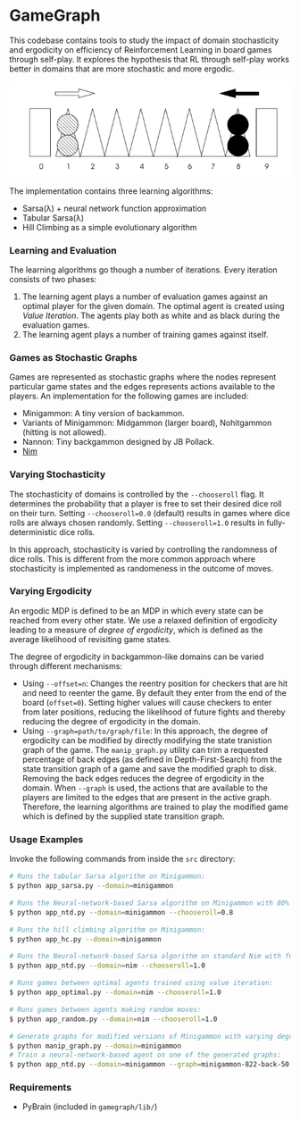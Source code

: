 # GameGraph

This codebase contains tools to study the impact of domain stochasticity and ergodicity on efficiency of Reinforcement Learning in board games through self-play.  It explores the hypothesis that RL through self-play works better in domains that are more stochastic and more ergodic.

![Minigammon Game Board](/gamegraph/doc/minigammon.png?raw=true "Minigammon Game Board")

The implementation contains three learning algorithms:

  - Sarsa(λ) + neural network function approximation
  - Tabular Sarsa(λ)
  - Hill Climbing as a simple evolutionary algorithm

### Learning and Evaluation

The learning algorithms go though a number of iterations.  Every iteration consists of two phases:

1. The learning agent plays a number of evaluation games against an optimal player for the given domain.  The optimal agent is created using *Value Iteration*.  The agents play both as white and as black during the evaluation games.
2. The learning agent plays a number of training games against itself.

### Games as Stochastic Graphs

Games are represented as stochastic graphs where the nodes represent particular game states and the edges represents actions available to the players.  An implementation for the following games are included:

  - Minigammon: A tiny version of backammon.
  - Variants of Minigammon: Midgammon (larger board), Nohitgammon (hitting is not allowed).
  - Nannon: Tiny backgammon designed by JB Pollack.
  - [Nim](http://en.wikipedia.org/wiki/Nim)

### Varying Stochasticity

The stochasticity of domains is controlled by the `--chooseroll` flag.  It determines the probability that a player is free to set their desired dice roll on their turn.  Setting `--chooseroll=0.0` (default) results in games where dice rolls are always chosen randomly.  Setting `--chooseroll=1.0` results in fully-deterministic dice rolls.

In this approach, stochasticity is varied by controlling the randomness of dice rolls.  This is different from the more common approach where stochasticity is implemented as randomeness in the outcome of moves.

### Varying Ergodicity

An ergodic MDP is defined to be an MDP in which every state can be reached from every other state.  We use a relaxed definition of ergodicity leading to a measure of *degree of ergodicity*, which is defined as the average likelihood of revisiting game states.

The degree of ergodicity in backgammon-like domains can be varied through different mechanisms:

  - Using `--offset=n`: Changes the reentry position for checkers that are hit and need to reenter the game.  By default they enter from the end of the board (`offset=0`).  Setting higher values will cause checkers to enter from later positions, reducing the likelihood of future fights and thereby reducing the degree of ergodicity in the domain.
  - Using `--graph=path/to/graph/file`: In this approach, the degree of ergodicity can be modified by directly modifying the state tranistion graph of the game.  The `manip_graph.py` utility can trim a requested percentage of back edges (as defined in Depth-First-Search) from the state transition graph of a game and save the modified graph to disk.  Removing the back edges reduces the degree of ergodicity in the domain.  When `--graph` is used, the actions that are available to the players are limited to the edges that are present in the active graph.  Therefore, the learning algorithms are trained to play the modified game which is defined by the supplied state transition graph.

### Usage Examples

Invoke the following commands from inside the `src` directory:

```sh
# Runs the tabular Sarsa algorithm on Minigammon:
$ python app_sarsa.py --domain=minigammon
```

```sh
# Runs the Neural-network-based Sarsa algorithm on Minigammon with 80% deterministic dice rolls:
$ python app_ntd.py --domain=minigammon --chooseroll=0.8
```

```sh
# Runs the hill climbing algorithm on Minigammon:
$ python app_hc.py --domain=minigammon
```

```sh
# Runs the Neural-network-based Sarsa algorithm on standard Nim with fully-deterministic dice rolls:
$ python app_ntd.py --domain=nim --chooseroll=1.0
```

```sh
# Runs games between optimal agents trained using value iteration:
$ python app_optimal.py --domain=nim --chooseroll=1.0
```

```sh
# Runs games between agents making random moves:
$ python app_random.py --domain=nim --chooseroll=1.0
```

```sh
# Generate graphs for modified versions of Minigammon with varying degrees of ergodicity:
$ python manip_graph.py --domain=minigammon
# Train a neural-network-based agent on one of the generated graphs:
$ python app_ntd.py --domain=minigammon --graph=minigammon-822-back-50
```

### Requirements

- PyBrain (included in `gamegraph/lib/`)
